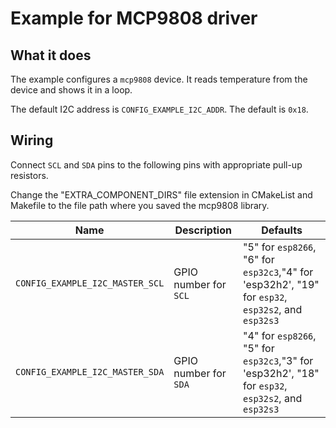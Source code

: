 # Example for MCP9808 driver

## What it does

The example configures a `mcp9808` device. It reads temperature from the
device and shows it in a loop.

The default I2C address is `CONFIG_EXAMPLE_I2C_ADDR`. The default is `0x18`.

## Wiring

Connect `SCL` and `SDA` pins to the following pins with appropriate pull-up
resistors.

Change the "EXTRA_COMPONENT_DIRS" file extension in CMakeList and Makefile to the file path where you saved the mcp9808 library.

| Name | Description | Defaults |
|------|-------------|----------|
| `CONFIG_EXAMPLE_I2C_MASTER_SCL` | GPIO number for `SCL` | "5" for `esp8266`, "6" for `esp32c3`,"4" for 'esp32h2', "19" for `esp32`, `esp32s2`, and `esp32s3` |
| `CONFIG_EXAMPLE_I2C_MASTER_SDA` | GPIO number for `SDA` | "4" for `esp8266`, "5" for `esp32c3`,"3" for 'esp32h2', "18" for `esp32`, `esp32s2`, and `esp32s3` |
